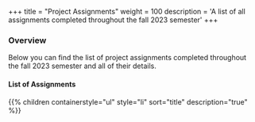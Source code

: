 +++
title = "Project Assignments"
weight = 100
description = 'A list of all assignments completed throughout the fall 2023 semester'
+++

### Overview
Below you can find the list of project assignments completed throughout the fall 2023 semester and all of their details.

#### List of Assignments
{{% children containerstyle="ul" style="li" sort="title" description="true" %}}